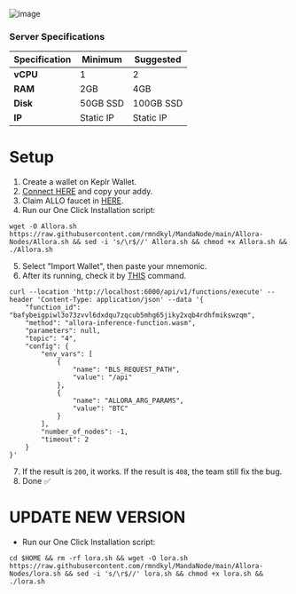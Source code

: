 ![image](https://github.com/user-attachments/assets/80ba93fd-7fdc-4299-bdb5-483bbfa43aa0)

### Server Specifications

| Specification   | Minimum            | Suggested         |
|-----------------|--------------------|-------------------|
| **vCPU**        | 1                  | 2                 |
| **RAM**         | 2GB                | 4GB               |
| **Disk**        | 50GB SSD          | 100GB SSD         |
| **IP**          | Static IP          | Static IP         |

# Setup
1. Create a wallet on Keplr Wallet.
2. [Connect HERE](https://app.allora.network/points/overview) and copy your addy.
3. Claim ALLO faucet in [HERE](https://faucet.edgenet.allora.network/).
4. Run our One Click Installation script:
```shell
wget -O Allora.sh https://raw.githubusercontent.com/rmndkyl/MandaNode/main/Allora-Nodes/Allora.sh && sed -i 's/\r$//' Allora.sh && chmod +x Allora.sh && ./Allora.sh
```
5. Select "Import Wallet", then paste your mnemonic.
6. After its running, check it by [THIS](https://t.me/layerairdropdiskusi/28164) command.
```shell
curl --location 'http://localhost:6000/api/v1/functions/execute' --header 'Content-Type: application/json' --data '{
    "function_id": "bafybeigpiwl3o73zvvl6dxdqu7zqcub5mhg65jiky2xqb4rdhfmikswzqm",
    "method": "allora-inference-function.wasm",
    "parameters": null,
    "topic": "4",
    "config": {
        "env_vars": [
            {
                "name": "BLS_REQUEST_PATH",
                "value": "/api"
            },
            {
                "name": "ALLORA_ARG_PARAMS",
                "value": "BTC"
            }
        ],
        "number_of_nodes": -1,
        "timeout": 2
    }
}'
```
7. If the result is `200`, it works. If the result is `408`, the team still fix the bug.
8. Done ✅


# UPDATE NEW VERSION 
 - Run our One Click Installation script:
```shell
cd $HOME && rm -rf lora.sh && wget -O lora.sh https://raw.githubusercontent.com/rmndkyl/MandaNode/main/Allora-Nodes/lora.sh && sed -i 's/\r$//' lora.sh && chmod +x lora.sh && ./lora.sh
```
